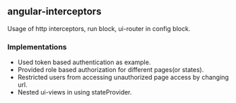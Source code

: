 ## angular-interceptors ##
Usage of http interceptors, run block, ui-router in config block. 

### Implementations ###
* Used token based authentication as example.
* Provided role based authorization for different pages(or states).
* Restricted users from accessing unauthorized page access by changing url.
* Nested ui-views in using stateProvider.
